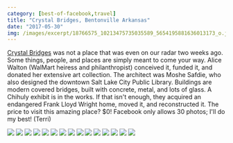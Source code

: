```yaml
---
category: [best-of-facebook,travel]
title: "Crystal Bridges, Bentonville Arkansas"
date: "2017-05-30"
img: /images/excerpt/18766575_10213475735035589_5654195881636013173_o.jpg
---
```


[Crystal Bridges](https://crystalbridges.org/) was not a place that was even on our radar two weeks ago. Some things, people, and places are simply meant to come your way. Alice Walton (WalMart heiress and philanthropist) conceived it, funded it, and donated her extensive art collection. The architect was Moshe Safdie, who also designed the downtown Salt Lake City Public Library. Buildings are modern covered bridges, built with concrete, metal, and lots of glass. A Chihuly exhibit is in the works. If that isn't enough, they acquired an endangered Frank Lloyd Wright home, moved it, and reconstructed it. The price to visit this amazing place? $0! Facebook only allows 30 photos; I'll do my best! (Terri)

![](/images/18766575_10213475735035589_5654195881636013173_o.jpg)
![](/images/18768164_10213475737275645_1847030958799562050_o.jpg)
![](/images/18766507_10213475739035689_4845915892346259173_o.jpg)
![](/images/18768310_10213475745115841_5843449467062613097_o.jpg)
![](/images/18766811_10213475748515926_7955434695368952386_o.jpg)
![](/images/18814219_10213475757636154_1908290672311117991_n.jpg)
![](/images/18766490_10213475770476475_5705449970235948017_o.jpg)
![](/images/18814742_10213475786156867_8294140529213107243_o.jpg)
![](/images/18814738_10213475798957187_8617194726538774884_o.jpg)
![](/images/18766762_10213475829517951_3195991320667629698_o.jpg)
![](/images/18766495_10213475866918886_7203358152857579181_o.jpg)
![](/images/18768498_10213475877279145_1819007157498438125_o.jpg)
![](/images/18766665_10213475880799233_4443063202593489268_o.jpg)
![](/images/18738769_10213475885239344_6732483141184788244_o.jpg)
![](/images/18873911_1350051865084626_3030047754576461824_n.jpg)
